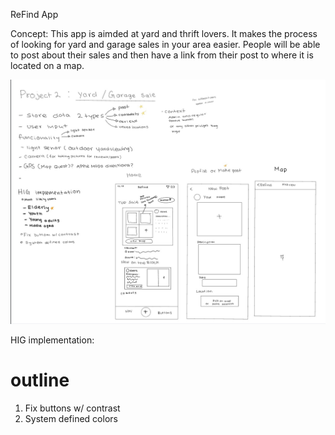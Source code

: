 ReFind App

Concept:
This app is aimded at yard and thrift lovers. It makes the process of looking for yard and garage sales in your area easier. People will be able to post
about their sales and then have a link from their post to where it is located on a map.

![Screenshot of app](./conceptRefind.png)

HIG implementation:
# outline
1. Fix buttons w/ contrast
2. System defined colors